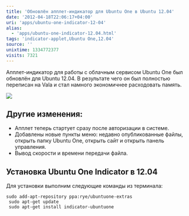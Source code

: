 ```yaml
---
title: 'Обновлён апплет-индикатор для Ubuntu One в Ubuntu 12.04'
date: '2012-04-18T22:06:17+04:00'
uri: 'apps/ubuntu-one-indicator-12-04'
alias: 
  - 'apps/ubuntu-one-indicator-12.04.html'
tags: 'indicator-applet,Ubuntu One,12.04'
source: ''
unixtime: 1334772377
visits: 7321
---
```

Апплет-индикатор для работы с облачным сервисом Ubuntu One был обновлён для Ubuntu 12.04. В результате чего он был полностью переписан на Vala и стал намного экономичнее расходовать память.

[![](img/2012/04/18/22-00/ubuntu-one-7091082137-o.jpg)](img/2012/04/18/22-00/ubuntu-one-7091082137-o.jpg)

## Другие изменения:

*   Апплет теперь стартует сразу после авторизации в системе.
*   Добавлены новые пункты меню: недавно опубликованные файлы, открыть папку Ubuntu One, открыть сайт и открыть панель управления.
*   Вывод скорости и времени передачи файла.

## Установка Ubuntu One Indicator в 12.04

Для установки выполним следующие команды из терминала:

```
sudo add-apt-repository ppa:rye/ubuntuone-extras
 sudo apt-get update
 sudo apt-get install indicator-ubuntuone
```
